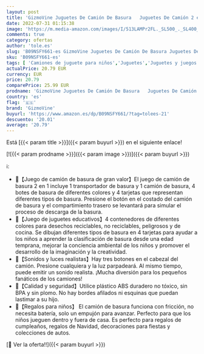 ```yaml
---
layout: post
title: 'GizmoVine Juguetes De Camión De Basura   Juguetes De Camión 2 en 1 con Luz De Sonido y Bote De Basura  Navidad para Niños y Niñas  Regalos De Cumpleaños De 3 4 5 6 Años'
date: 2022-07-31 01:15:38
image: 'https://m.media-amazon.com/images/I/513LAMPr2FL._SL500_._SL400_.jpg'
comments: true
category: ofertas
author: 'tole.es'
slug: 'B09NSFY661-es GizmoVine Juguetes De Camión De Basura Juguetes De Camión...'
sku: 'B09NSFY661-es'
tags: [ 'Camiones de juguete para niños','Juguetes','Juguetes y juegos','Vehículos de juguete para niños','gizmovine','navidad','🇪🇸', ]
actualPrice: 20.79 EUR
currency: EUR
price: 20.79
comparePrice: 25.99 EUR
prodname: 'GizmoVine Juguetes De Camión De Basura   Juguetes De Camión 2 en 1 con Luz De Sonido y Bote De Basura  Navidad para Niños y Niñas  Regalos De Cumpleaños De 3 4 5 6 Años'
country: 'es'
flag: '🇪🇸'
brand: 'GizmoVine'
buyurl: 'https://www.amazon.es/dp/B09NSFY661/?tag=tolees-21'
descuento: '20.01'
average: '20.79'
---
```


Está [{{< param title >}}]({{< param buyurl >}}) en el siguiente enlace!

[![{{< param prodname >}}]({{< param image >}})]({{< param buyurl >}})

ℹ️:

- 🚒【Juego de camión de basura de gran valor】El juego de camión de basura 2 en 1 incluye 1 transportador de basura y 1 camión de basura, 4 botes de basura de diferentes colores y 4 tarjetas que representan diferentes tipos de basura. Presione el botón en el costado del camión de basura y el compartimiento trasero se levantará para simular el proceso de descarga de la basura.
- 🚒【Juego de juguetes educativos】4 contenedores de diferentes colores para desechos reciclables, no reciclables, peligrosos y de cocina. Se dibujan diferentes tipos de basura en 4 tarjetas para ayudar a los niños a aprender la clasificación de basura desde una edad temprana, mejorar la conciencia ambiental de los niños y promover el desarrollo de la imaginación y la creatividad.
- 🚒【Sonidos y luces realistas】Hay tres botones en el cabezal del camión. Presione cualquiera y la luz parpadeará. Al mismo tiempo, puede emitir un sonido realista. ¡Mucha diversión para los pequeños fanáticos de los camiones!
- 🚒【Calidad y seguridad】Utilice plástico ABS duradero no tóxico, sin BPA y sin plomo. No hay bordes afilados ni esquinas que puedan lastimar a su hijo.
- 🚒【Regalos para niños】 El camión de basura funciona con fricción, no necesita batería, solo un empujón para avanzar. Perfecto para que los niños jueguen dentro y fuera de casa. Es perfecto para regalos de cumpleaños, regalos de Navidad, decoraciones para fiestas y colecciones de autos.

[🛒 Ver la oferta!!]({{< param buyurl >}})
